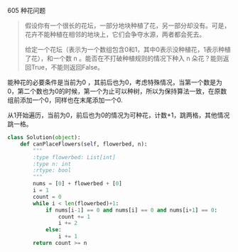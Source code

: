 605 种花问题

> 假设你有一个很长的花坛，一部分地块种植了花，另一部分却没有。可是，花卉不能种植在相邻的地块上，它们会争夺水源，两者都会死去。
>
> 给定一个花坛（表示为一个数组包含0和1，其中0表示没种植花，1表示种植了花），和一个数 n 。能否在不打破种植规则的情况下种入 n 朵花？能则返回True，不能则返回False。
>

能种花的必要条件是当前为0 ，其前后也为0，考虑特殊情况，当第一个数是为0，第二个数也为0的时候，第一个为止可以种树，所以为保持算法一致，在原数组前添加一个0，同样也在末尾添加一个0.

从1开始遍历，当前为0，前后也为0的情况为可种花，计数+1，跳两格，其他情况跳一格。

```python
class Solution(object):
    def canPlaceFlowers(self, flowerbed, n):
        """
        :type flowerbed: List[int]
        :type n: int
        :rtype: bool
        """
        nums = [0] + flowerbed + [0]
        i = 1
        count = 0
        while i < len(flowerbed)+1:
            if nums[i-1] == 0 and nums[i] == 0 and nums[i+1] == 0:
                count += 1
                i += 2
            else:
                i += 1
        return count >= n
```

